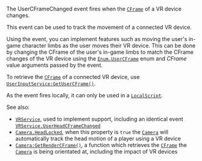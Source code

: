 The UserCFrameChanged event fires when the [`CFrame`](https://create.roblox.com/docs/reference/engine/datatypes/CFrame) of a VR
device changes.

This event can be used to track the movement of a connected VR device.

Using the event, you can implement features such as moving the user's
in-game character limbs as the user moves their VR device. This can be
done by changing the CFrame of the user's in-game limbs to match the
CFrame changes of the VR device using the [`Enum.UserCFrame`](https://create.roblox.com/docs/reference/engine/enums/UserCFrame) enum and
*CFrame* value arguments passed by the event.

To retrieve the [`CFrame`](https://create.roblox.com/docs/reference/engine/datatypes/CFrame) of a connected VR device, use
[`UserInputService:GetUserCFrame()`](https://create.roblox.com/docs/reference/engine/classes/UserInputService#GetUserCFrame).

As the event fires locally, it can only be used in a [`LocalScript`](https://create.roblox.com/docs/reference/engine/classes/LocalScript).

See also:

- [`VRService`](https://create.roblox.com/docs/reference/engine/classes/VRService), used to implement support, including an identical
event [`VRService.UserHeadCFrameChanged`](https://create.roblox.com/docs/reference/engine/classes/VRService#UserHeadCFrameChanged)
- [`Camera.HeadLocked`](https://create.roblox.com/docs/reference/engine/classes/Camera#HeadLocked), when this property is `true` the
[`Camera`](https://create.roblox.com/docs/reference/engine/classes/Camera) will automatically track the head motion of a player
using a VR device
- [`Camera:GetRenderCFrame()`](https://create.roblox.com/docs/reference/engine/classes/Camera#GetRenderCFrame), a function which retrieves the
[`CFrame`](https://create.roblox.com/docs/reference/engine/datatypes/CFrame) the [`Camera`](https://create.roblox.com/docs/reference/engine/classes/Camera) is being orientated at, including
the impact of VR devices